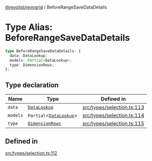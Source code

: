 [@revolist/revogrid](README.md) / BeforeRangeSaveDataDetails

# Type Alias: BeforeRangeSaveDataDetails

```ts
type BeforeRangeSaveDataDetails: {
  data: DataLookup;
  models: Partial<DataLookup>;
  type: DimensionRows;
};
```

## Type declaration

| Name | Type | Defined in |
| ------ | ------ | ------ |
| `data` | [`DataLookup`](TypeAlias.DataLookup.md) | [src/types/selection.ts:113](https://github.com/revolist/revogrid/blob/11c1e89888ac9588cc703e312811b4cdaf67f0fb/src/types/selection.ts#L113) |
| `models` | `Partial`\<[`DataLookup`](TypeAlias.DataLookup.md)\> | [src/types/selection.ts:114](https://github.com/revolist/revogrid/blob/11c1e89888ac9588cc703e312811b4cdaf67f0fb/src/types/selection.ts#L114) |
| `type` | [`DimensionRows`](TypeAlias.DimensionRows.md) | [src/types/selection.ts:115](https://github.com/revolist/revogrid/blob/11c1e89888ac9588cc703e312811b4cdaf67f0fb/src/types/selection.ts#L115) |

## Defined in

[src/types/selection.ts:112](https://github.com/revolist/revogrid/blob/11c1e89888ac9588cc703e312811b4cdaf67f0fb/src/types/selection.ts#L112)
